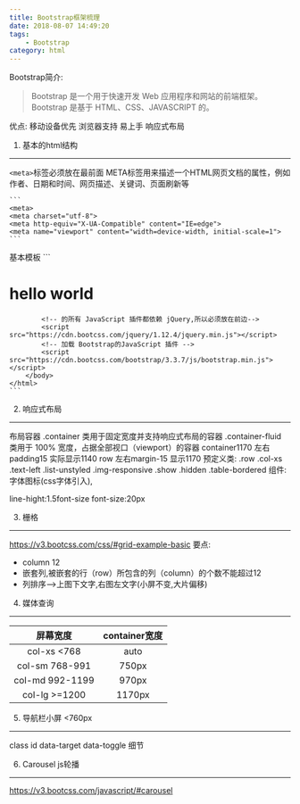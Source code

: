 ```yaml
---
title: Bootstrap框架梳理
date: 2018-08-07 14:49:20
tags:
    - Bootstrap
category: html
---
```


Bootstrap简介:
> Bootstrap 是一个用于快速开发 Web 应用程序和网站的前端框架。Bootstrap 是基于 HTML、CSS、JAVASCRIPT
> 的。

优点:
移动设备优先 浏览器支持 易上手 响应式布局

<!-- more -->

 1. 基本的html结构
------------

 `<meta>`标签必须放在最前面
 META标签用来描述一个HTML网页文档的属性，例如作者、日期和时间、网页描述、关键词、页面刷新等
 
    ```
    <meta>
    <meta charset="utf-8">
    <meta http-equiv="X-UA-Compatible" content="IE=edge">
    <meta name="viewport" content="width=device-width, initial-scale=1">
    ```
 基本模板
    ```
    <!DOCTYPE html>
    <html lang="zh-CN">
        <head>
            <meta charset="utf-8">
            <meta http-equiv="X-UA-Compatible" content="IE=edge">
            <meta name="viewport" content="width=device-width, initial-scale=1">
            <title>bootstrap test</title>
            <link href="https://cdn.bootcss.com/bootstrap/3.3.7/css/bootstrap.min.css" rel="stylesheet">
        </head>
        <body>
            <h1>hello world</h1>


            <!-- 的所有 JavaScript 插件都依赖 jQuery,所以必须放在前边-->
            <script src="https://cdn.bootcss.com/jquery/1.12.4/jquery.min.js"></script>
            <!-- 加载 Bootstrap的JavaScript 插件 -->
            <script src="https://cdn.bootcss.com/bootstrap/3.3.7/js/bootstrap.min.js"></script>
        </body>
    </html>
    ```

2. 响应式布局
--------
布局容器
    .container 类用于固定宽度并支持响应式布局的容器
    .container-fluid 类用于 100% 宽度，占据全部视口（viewport）的容器
    container1170 左右padding15 实际显示1140
    row 左右margin-15 显示1170
预定义类:
    .row .col-xs  .text-left  .list-unstyled  .img-responsive .show .hidden .table-bordered 
组件:
    字体图标(css字体引入),

line-hight:1.5font-size
font-size:20px

3. 栅格
-----

https://v3.bootcss.com/css/#grid-example-basic
要点:
- column 12
- 嵌套列,被嵌套的行（row）所包含的列（column）的个数不能超过12
- 列排序-->上图下文字,右图左文字(小屏不变,大片偏移)

4. 媒体查询
-------


| 屏幕宽度 | container宽度 |
| :------: | :------: |
| col-xs <768 | auto | 
| col-sm 768-991 | 750px |
| col-md 992-1199 | 970px |
| col-lg >=1200 | 1170px |


5. 导航栏小屏 <760px
---------------

class id
data-target
data-toggle
细节


6. Carousel js轮播
----------------

https://v3.bootcss.com/javascript/#carousel